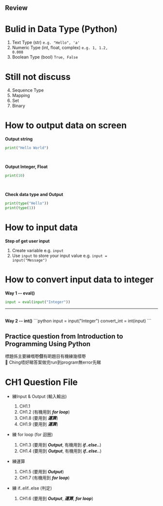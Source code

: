 ## Review
# Bulid in Data Type (Python)
1. Text Type (str) <code>e.g. "Hello", 'a'</code>
2. Numeric Type (int, float, complex) <code>e.g. 1, 1.2, 0.008</code>
3. Boolean Type (bool) <code>True, False</code>
# Still not discuss 
4. Sequence Type 
5. Mapping
6. Set 
7. Binary 

# How to output data on screen

<strong>Output string</strong>
<br/>
```python
print("Hello World")
```
<br/>

<strong>Output Integer, Float</strong>
<br/>
```python
print(10)
```
<br/>

<strong>Check data type and Output</strong>
<br/>
```python
print(type("Hello"))
print(type(1))
```

# How to input data

<strong>Step of get user input</strong>
1. Create variable e.g. <code>input</code>
2. Use <code>input</code> to store your input value e.g. <code>input = input("Message")</code>

# How to convert input data to integer

<strong>Way 1 -- eval()</strong>
<br/>
```python
input = eval(input("Integer"))
```
---
<br/>
<strong>Way 2 -- int()</strong>
```python
input = input("Integer")
convert_int = int(input)
```

## Practice question from Introduction to Programming Using Python
標題係主要練嘅嘢**但**有啲題目有機練幾樣嘢<br/>
&#x1F534; Ching唔好睇答案做完run到program無error先睇


# CH1 Question File
* 練Input & Output (輸入輸出)
  1. CH1.1
  2. CH1.2 (有機用到 ***for loop***)
  3. CH1.8 (要用到 ***運算***)
  4. CH1.9 (要用到 ***運算***)

* 練 for loop (for 迴圈)
  1. CH1.3 (要用到 ***Output***, 有機用到 ***if..else..***)
  2. CH1.4 (要用到 ***Output***, 有機用到 ***if..else..***)

* 練運算
  1. CH1.5 (要用到 ***Output***)
  2. CH1.7 (有機用到 ***for loop***)

* 練 if..elif..else (判定)
  1. CH1.6 (要用到 ***Output***, ***運算***, ***for loop***)
  
